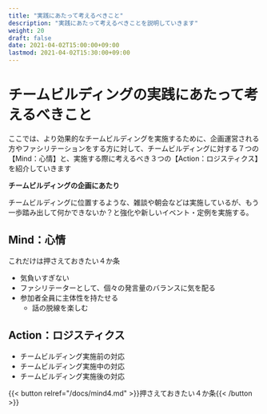 ```yaml
---
title: "実践にあたって考えるべきこと"
description: "実践にあたって考えるべきことを説明していきます"
weight: 20
draft: false
date: 2021-04-02T15:00:00+09:00
lastmod: 2021-04-02T15:30:00+09:00
---
```


# チームビルディングの実践にあたって考えるべきこと


ここでは、より効果的なチームビルディングを実施するために、企画運営される方やファシリテーションをする方に対して、チームビルディングに対する７つの【Mind：心情】と、実施する際に考えるべき３つの【Action：ロジスティクス】を紹介していきます

**チームビルディングの企画にあたり**

チームビルディングに位置するような、雑談や朝会などは実施しているが、もう一歩踏み出して何かできないか？と強化や新しいイベント・定例を実施する。

## Mind：心情

これだけは押さえておきたい４か条
- 気負いすぎない
- ファシリテーターとして、個々の発言量のバランスに気を配る
- 参加者全員に主体性を持たせる
    - 話の脱線を楽しむ


## Action：ロジスティクス
- チームビルディング実施前の対応
- チームビルディング実施中の対応
- チームビルディング実施後の対応


{{< button relref="/docs/mind4.md" >}}押さえておきたい４か条{{< /button >}}
